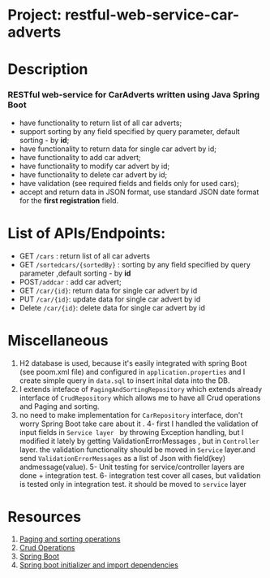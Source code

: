 # Project: restful-web-service-car-adverts

# Description
  
  ###  RESTful web-service for CarAdverts written using Java Spring Boot
* have functionality to return list of all car adverts;
* support sorting by any field specified by query parameter, default sorting - by **id**;
* have functionality to return data for single car advert by id;
* have functionality to add car advert;
* have functionality to modify car advert by id;
* have functionality to delete car advert by id;
* have validation (see required fields and fields only for used cars);
* accept and return data in JSON format, use standard JSON date format for the **first registration** field.


# List of APIs/Endpoints:
   - GET `/cars` : return list of all car adverts
   - GET `/sortedcars/{sortedBy}` : sorting by any field specified by query parameter ,default sorting - by **id**
   - POST`/addcar` :  add car advert;
   - GET `/car/{id}`: return data for single car advert by id
   - PUT `/car/{id}`: update data for single car advert by id
   - Delete `/car/{id}`: delete data for single car advert by id


# Miscellaneous 
   1.  H2 database is used, because it's easily integrated with spring Boot (see poom.xml file) and configured in `application.properties` and I create simple query in `data.sql` to insert inital data into the DB.
   2.  I extends inteface of `PagingAndSortingRepository` which extends already interface of `CrudRepository` which allows me to have all Crud operations and Paging and sorting.
   3.  no need to make implementation for  `CarRepository` interface, don't worry Spring Boot take care about it .
   4- first I handled the validation of input fields in `Service layer ` by throwing Exception handling, but I modified it lately by getting ValidationErrorMessages , but in `Controller` layer. the validation functionality should be moved in `Service` layer.and send    `ValidationErrorMessages` as a list of Json with field(key) andmessage(value).
   5- Unit testing for service/controller layers are done + integration test.
   6- integration test cover all cases, but validation is tested only in integration test. it should be moved to `service` layer


# Resources
 
   1. [Paging and sorting operations](https://docs.spring.io/spring-data/commons/docs/current/api/org/springframework/data/repository/PagingAndSortingRepository.html)
   2. [Crud Operations](https://docs.spring.io/spring-data/commons/docs/current/api/org/springframework/data/repository/CrudRepository.html)
   3. [Spring Boot ](https://spring.io/projects/spring-boot)
   4. [Spring boot initializer  and import dependencies](https://start.spring.io/)
